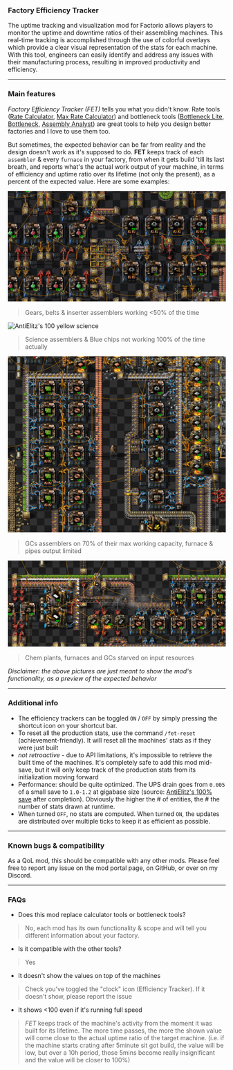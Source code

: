 ### Factory Efficiency Tracker

The uptime tracking and visualization mod for Factorio allows players to monitor the uptime and downtime ratios of their assembling machines. This real-time tracking is accomplished through the use of colorful overlays which provide a clear visual representation of the stats for each machine. With this tool, engineers can easily identify and address any issues with their manufacturing process, resulting in improved productivity and efficiency.

---

### Main features
*Factory Efficiency Tracker (FET)* tells you what you didn't know. Rate tools ([Rate Calculator](https://mods.factorio.com/mod/RateCalculator), [Max Rate Calculator](https://mods.factorio.com/mod/MaxRateCalculator)) and bottleneck tools ([Bottleneck Lite](https://mods.factorio.com/mod/BottleneckLite), [Bottleneck](https://mods.factorio.com/mod/Bottleneck), [Assembly Analyst](https://mods.factorio.com/mod/assemblyanalyst)) are great tools to help you design better factories and I love to use them too.

But sometimes, the expected behavior can be far from reality and the design doesn't work as it's supposed to do. **FET** keeps track of each `assembler` & every `furnace` in your factory, from when it gets build 'till its last breath, and reports what's the actual work output of your machine, in terms of efficiency and uptime ratio over its lifetime (not only the present), as a percent of the expected value. Here are some examples:

![AntiElitz's 100 RG build](https://github.com/RedRafe/factory-efficiency-tracker/blob/main/archive/100_belts.png?raw=true)
> Gears, belts & inserter assemblers working <50% of the time


![AntiElitz's 100 yellow science](https://github.com/RedRafe/factory-efficiency-tracker/blob/main/archive/100_yellow.png?raw=true)
> Science assemblers & Blue chips not working 100% of the time actually

![Nefrum's Any pipes](https://github.com/RedRafe/factory-efficiency-tracker/blob/main/archive/any_gears.png?raw=true)
> GCs assemblers on 70% of their max working capacity, furnace & pipes output limited

![Nefrum's Any mixed](https://github.com/RedRafe/factory-efficiency-tracker/blob/main/archive/any_mixed.png?raw=true)
> Chem plants, furnaces and GCs starved on input resources

*Disclaimer: the above pictures are just meant to show the mod's functionality, as a preview of the expected behavior*

---

### Additional info

- The efficiency trackers can be toggled `ON` / `OFF` by simply pressing the shortcut icon on your shortcut bar.
- To reset all the production stats, use the command `/fet-reset` (achievement-friendly). It will reset all the machines' stats as if they were just built
- *not retroactive* - due to API limitations, it's impossible to retrieve the built time of the machines. It's completely safe to add this mod mid-save, but it will only keep track of the production stats from its initialization moving forward
- Performance: should be quite optimized. The UPS drain goes from `0.005` of a small save to `1.0-1.2` at gigabase size (source: [AntiElitz's 100% save](https://www.speedrun.com/factorio/runs/me0v792z) after completion). Obviously the higher the # of entities, the # the number of stats drawn at runtime. 
- When turned `OFF`, no stats are computed. When turned `ON`, the updates are distributed over multiple ticks to keep it as efficient as possible.

---

### Known bugs & compatibility
As a QoL mod, this should be compatible with any other mods. Please feel free to report any issue on the mod portal page, on GitHub, or over on my Discord.


---

### FAQs

- Does this mod replace calculator tools or bottleneck tools?
> No, each mod has its own functionality & scope and will tell you different information about your factory.

- Is it compatible with the other tools?
> Yes

- It doesn't show the values on top of the machines
> Check you've toggled the "clock" icon (Efficiency Tracker). If it doesn't show, please report the issue

- It shows <100 even if it's running full speed
> *FET* keeps track of the machine's activity from the moment it was built for its lifetime. The more time passes, the more the shown value will come close to the actual uptime ratio of the target machine. (i.e. if the machine starts crating after 5minute sit got build, the value will be low, but over a 10h period, those 5mins become really insignificant and the value will be closer to 100%)
